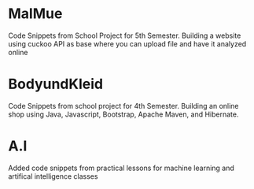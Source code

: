 # MalMue
Code Snippets from School Project for 5th Semester. Building a website using cuckoo API as base where you can upload file and have it analyzed online

# BodyundKleid

Code Snippets from school project for 4th Semester. Building an online shop using Java, Javascript, Bootstrap, Apache Maven, and Hibernate.

# A.I
Added code snippets from practical lessons for machine learning and artifical intelligence classes
